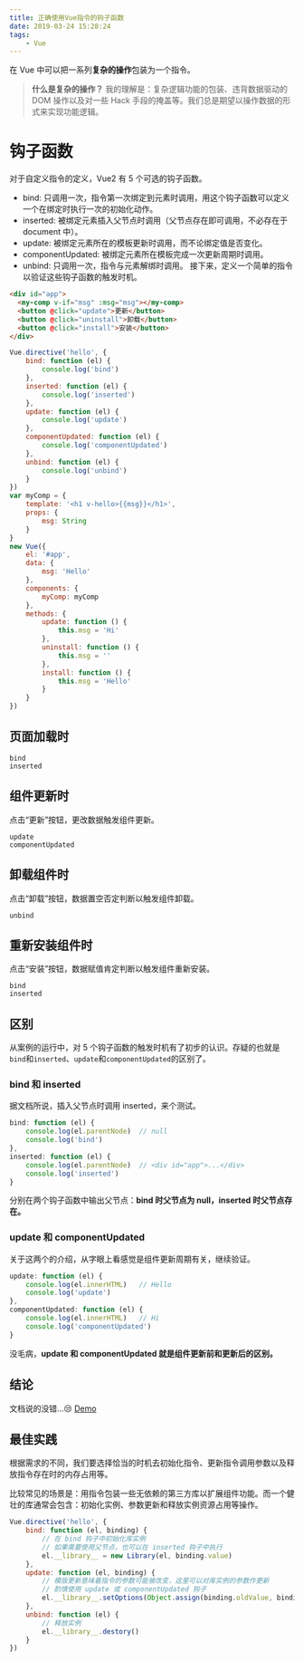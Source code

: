 ```yaml
---
title: 正确使用Vue指令的钩子函数
date: 2019-03-24 15:28:24
tags:
    - Vue
---
```

在 Vue 中可以把一系列**复杂的操作**包装为一个指令。

> **什么是复杂的操作？**
> 我的理解是：复杂逻辑功能的包装、违背数据驱动的 DOM 操作以及对一些 Hack 手段的掩盖等。我们总是期望以操作数据的形式来实现功能逻辑。

# 钩子函数
对于自定义指令的定义，Vue2 有 5 个可选的钩子函数。

* bind: 只调用一次，指令第一次绑定到元素时调用，用这个钩子函数可以定义一个在绑定时执行一次的初始化动作。
* inserted: 被绑定元素插入父节点时调用（父节点存在即可调用，不必存在于 document 中）。
* update: 被绑定元素所在的模板更新时调用，而不论绑定值是否变化。
* componentUpdated: 被绑定元素所在模板完成一次更新周期时调用。
* unbind: 只调用一次，指令与元素解绑时调用。
接下来，定义一个简单的指令以验证这些钩子函数的触发时机。
```html
<div id="app">
  <my-comp v-if="msg" :msg="msg"></my-comp>
  <button @click="update">更新</button>
  <button @click="uninstall">卸载</button>
  <button @click="install">安装</button>
</div>
```
```javascript
Vue.directive('hello', {
    bind: function (el) {
        console.log('bind')
    },
    inserted: function (el) {
        console.log('inserted')
    },
    update: function (el) {
        console.log('update')
    },
    componentUpdated: function (el) {
        console.log('componentUpdated')
    },
    unbind: function (el) {
        console.log('unbind')
    }
})
var myComp = {
    template: '<h1 v-hello>{{msg}}</h1>',
    props: {
        msg: String
    }
}
new Vue({
    el: '#app',
    data: {
        msg: 'Hello'
    },
    components: {
        myComp: myComp
    },
    methods: {
        update: function () {
            this.msg = 'Hi'
        },
        uninstall: function () {
            this.msg = ''
        },
        install: function () {
            this.msg = 'Hello'
        }
    }
})
```
## 页面加载时
```
bind
inserted
```
## 组件更新时
点击“更新”按钮，更改数据触发组件更新。

```
update
componentUpdated
```
## 卸载组件时
点击“卸载”按钮，数据置空否定判断以触发组件卸载。

`unbind`
## 重新安装组件时
点击“安装”按钮，数据赋值肯定判断以触发组件重新安装。
```
bind
inserted
```
## 区别
从案例的运行中，对 5 个钩子函数的触发时机有了初步的认识。存疑的也就是`bind`和`inserted`、`update`和`componentUpdated`的区别了。

### bind 和 inserted
据文档所说，插入父节点时调用 inserted，来个测试。
```javascript
bind: function (el) {
    console.log(el.parentNode)  // null
    console.log('bind')
},
inserted: function (el) {
    console.log(el.parentNode)  // <div id="app">...</div>
    console.log('inserted')
}
```
分别在两个钩子函数中输出父节点：**bind 时父节点为 null，inserted 时父节点存在。**

### **update** 和 **componentUpdated**
关于这两个的介绍，从字眼上看感觉是组件更新周期有关，继续验证。

```javascript
update: function (el) {
    console.log(el.innerHTML)   // Hello
    console.log('update')
},
componentUpdated: function (el) {
    console.log(el.innerHTML)   // Hi
    console.log('componentUpdated')
}
```
没毛病，**update 和 componentUpdated 就是组件更新前和更新后的区别。**

## 结论
文档说的没错…😒
[Demo](https://jsfiddle.net/imys/twbv0sov/1/)

## 最佳实践
根据需求的不同，我们要选择恰当的时机去初始化指令、更新指令调用参数以及释放指令存在时的内存占用等。

比较常见的场景是：用指令包装一些无依赖的第三方库以扩展组件功能。而一个健壮的库通常会包含：初始化实例、参数更新和释放实例资源占用等操作。
```javascript
Vue.directive('hello', {
    bind: function (el, binding) {
        // 在 bind 钩子中初始化库实例
        // 如果需要使用父节点，也可以在 inserted 钩子中执行
        el.__library__ = new Library(el, binding.value)
    },
    update: function (el, binding) {
        // 模版更新意味着指令的参数可能被改变，这里可以对库实例的参数作更新
        // 酌情使用 update 或 componentUpdated 钩子
        el.__library__.setOptions(Object.assign(binding.oldValue, binding.value))
    },
    unbind: function (el) {
        // 释放实例
        el.__library__.destory()
    }
})
```